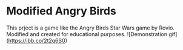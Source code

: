 # Modified Angry Birds
This prject is a game like the Angry Birds Star Wars game by Rovio. Modified and created for educational purposes. 
![Demonstration gif] (https://ibb.co/2t2q6S0)
